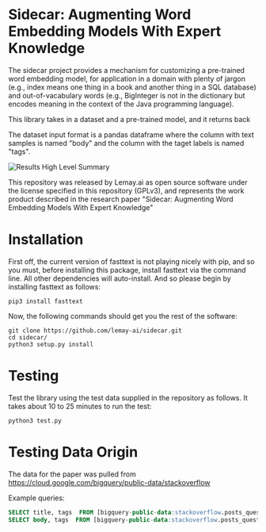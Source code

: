 # Sidecar: Augmenting Word Embedding Models With Expert Knowledge

The sidecar project provides a mechanism for customizing a pre-trained word embedding model, for application in a domain with plenty of jargon (e.g., index means one thing in a book and another thing in a SQL database) and out-of-vacabulary words (e.g., BigInteger is not in the dictionary but encodes meaning in the context of the Java programming language).

This library takes in a dataset and a pre-trained model, and it returns back 

The dataset input format is a pandas dataframe where the column with text samples is named "body" and the column with the taget labels is named "tags".

![Results High Level Summary](https://github.com/lemay-ai/sidecar/blob/master/images/accuracy.png)

This repository was released by Lemay.ai as open source software under the license specified in this repository (GPLv3), and represents the work product described in the research paper "Sidecar: Augmenting Word Embedding Models With Expert Knowledge"

# Installation

First off, the current version of fasttext is not playing nicely with pip, and so you must, before installing this package, install fasttext via the command line. All other dependencies will auto-install. And so please begin by installing fasttext as follows:
```
pip3 install fasttext
```
Now, the following commands should get you the rest of the software:

```
git clone https://github.com/lemay-ai/sidecar.git
cd sidecar/
python3 setup.py install
```

# Testing

Test the library using the test data supplied in the repository as follows. It takes about 10 to 25 minutes to run the test:

```
python3 test.py
```

# Testing Data Origin
The data for the paper was pulled from https://cloud.google.com/bigquery/public-data/stackoverflow

Example queries: 
```SQL
SELECT title, tags  FROM [bigquery-public-data:stackoverflow.posts_questions] where tags = 'php' LIMIT 10000
SELECT body, tags  FROM [bigquery-public-data:stackoverflow.posts_questions] where tags = 'c++' LIMIT 1000
```
